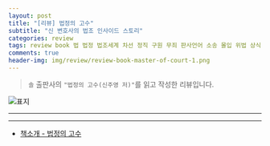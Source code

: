 ```yaml
---  
layout: post  
title: "[리뷰] 법정의 고수"  
subtitle: "신 변호사의 법조 인사이드 스토리"  
categories: review  
tags: review book 법 법정 법조세계 차선 정직 구원 무죄 판사언어 소송 몰입 위법 상식 변론기일 선고 재판 판사 구제 구속 변호사  
comments: true  
header-img: img/review/review-book-master-of-court-1.png
---  
```

  
> `솔` 출판사의 `"법정의 고수(신주영 저)"`를 읽고 작성한 리뷰입니다.  

![표지](https://theorydb.github.io/assets/img/review/review-book-master-of-court-1.png)  

---

> 
---

* [책소개 - 법정의 고수](http://www.yes24.com/Product/Goods/93518554)
